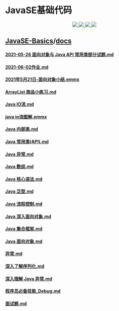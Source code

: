 # JavaSE基础代码

<p align="center">
    <a href="https://github.com/isingerw/JavaSE-Basics/issues">
        <img src="https://img.shields.io/github/issues/isingerw/JavaSE-Basics?style=for-the-badge">
    </a>
    <a href="https://github.com/isingerw/JavaSE-Basics/blob/master/LICENSE">
        <img src="https://img.shields.io/github/license/isingerw/JavaSE-Basics?style=for-the-badge">
    </a>
    <a href="https://github.com/isingerw/JavaSE-Basics/stargazers">
        <img src="https://img.shields.io/github/forks/isingerw/JavaSE-Basics?style=for-the-badge">
    </a>
        <a href="https://github.com/isingerw/JavaSE-Basics/network/members">
        <img src="https://img.shields.io/github/stars/isingerw/JavaSE-Basics?style=for-the-badge">
    </a>
</p>


## [JavaSE-Basics](https://github.com/isingerw/JavaSE-Basics)/[docs](https://github.com/isingerw/JavaSE-Basics/tree/master/docs)
#### [2021-05-26 面向对象与 Java API 常用类部分试题.md](https://github.com/isingerw/JavaSE-Basics/blob/master/docs/2021-05-26%20%E9%9D%A2%E5%90%91%E5%AF%B9%E8%B1%A1%E4%B8%8E%20Java%20API%20%E5%B8%B8%E7%94%A8%E7%B1%BB%E9%83%A8%E5%88%86%E8%AF%95%E9%A2%98.md)
#### [2021-06-02作业.md](https://github.com/isingerw/JavaSE-Basics/blob/master/docs/2021-06-02%E4%BD%9C%E4%B8%9A.md)
#### [2021年5月21日-面向对象小结.emmx](https://github.com/isingerw/JavaSE-Basics/blob/master/docs/2021%E5%B9%B45%E6%9C%8821%E6%97%A5-%E9%9D%A2%E5%90%91%E5%AF%B9%E8%B1%A1%E5%B0%8F%E7%BB%93.emmx)
#### [ArrayList 商品小练习.md](https://github.com/isingerw/JavaSE-Basics/blob/master/docs/ArrayList%20%E5%95%86%E5%93%81%E5%B0%8F%E7%BB%83%E4%B9%A0.md)
#### [Java IO流.md](https://github.com/isingerw/JavaSE-Basics/blob/master/docs/Java%20IO%E6%B5%81.md)
#### [java io流图解.emmx](https://github.com/isingerw/JavaSE-Basics/blob/master/docs/java%20io%E6%B5%81%E5%9B%BE%E8%A7%A3.emmx)
#### [Java 内部类.md](https://github.com/isingerw/JavaSE-Basics/blob/master/docs/Java%20%E5%86%85%E9%83%A8%E7%B1%BB.md)
#### [Java 常用类(API).md](https://github.com/isingerw/JavaSE-Basics/blob/master/docs/Java%20%E5%B8%B8%E7%94%A8%E7%B1%BB(API).md)
#### [Java 异常.md](https://github.com/isingerw/JavaSE-Basics/blob/master/docs/Java%20%E5%BC%82%E5%B8%B8.md)
#### [Java 数组.md](https://github.com/isingerw/JavaSE-Basics/blob/master/docs/Java%20%E6%95%B0%E7%BB%84.md)
#### [Java 核心语法.md](https://github.com/isingerw/JavaSE-Basics/blob/master/docs/Java%20%E6%A0%B8%E5%BF%83%E8%AF%AD%E6%B3%95.md)
#### [Java 泛型.md](https://github.com/isingerw/JavaSE-Basics/blob/master/docs/Java%20%E6%B3%9B%E5%9E%8B.md)
#### [Java 流程控制.md](https://github.com/isingerw/JavaSE-Basics/blob/master/docs/Java%20%E6%B5%81%E7%A8%8B%E6%8E%A7%E5%88%B6.md)

#### [Java 深入面向对象.md](https://github.com/isingerw/JavaSE-Basics/blob/master/docs/Java%20%E6%B7%B1%E5%85%A5%E9%9D%A2%E5%90%91%E5%AF%B9%E8%B1%A1.md)
#### [Java 集合框架.md](https://github.com/isingerw/JavaSE-Basics/blob/master/docs/Java%20%E9%9B%86%E5%90%88%E6%A1%86%E6%9E%B6.md)
#### [Java 面向对象.md](https://github.com/isingerw/JavaSE-Basics/blob/master/docs/Java%20%E9%9D%A2%E5%90%91%E5%AF%B9%E8%B1%A1.md)
#### [异常.md](https://github.com/isingerw/JavaSE-Basics/blob/master/docs/%E5%BC%82%E5%B8%B8.md)
#### [深入了解序列化.md](https://github.com/isingerw/JavaSE-Basics/blob/master/docs/%E6%B7%B1%E5%85%A5%E4%BA%86%E8%A7%A3%E5%BA%8F%E5%88%97%E5%8C%96.md)

#### [深入理解 Java 异常.md](https://github.com/isingerw/JavaSE-Basics/blob/master/docs/%E6%B7%B1%E5%85%A5%E7%90%86%E8%A7%A3%20Java%20%E5%BC%82%E5%B8%B8.md)
#### [程序员必备技能_Debug.md](https://github.com/isingerw/JavaSE-Basics/blob/master/docs/%E7%A8%8B%E5%BA%8F%E5%91%98%E5%BF%85%E5%A4%87%E6%8A%80%E8%83%BD_Debug.md)
#### [面试题.md](https://github.com/isingerw/JavaSE-Basics/blob/master/docs/%E9%9D%A2%E8%AF%95%E9%A2%98.md)

